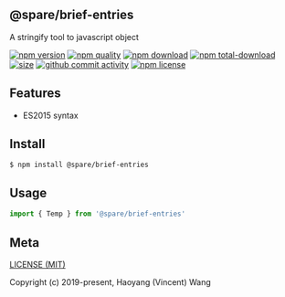 ## @spare/brief-entries
A stringify tool to javascript object

[![npm version][npm-image]][npm-url]
[![npm quality][quality-image]][quality-url]
[![npm download][download-image]][npm-url]
[![npm total-download][total-download-image]][npm-url]
[![size][size]][size-url]
[![github commit activity][commit-image]][github-url]
[![npm license][license-image]][npm-url]

## Features

- ES2015 syntax

## Install
```console
$ npm install @spare/brief-entries
```

## Usage
```js
import { Temp } from '@spare/brief-entries'
```

## Meta
[LICENSE (MIT)](/LICENSE)

Copyright (c) 2019-present, Haoyang (Vincent) Wang

[//]: <> (Shields)
[npm-image]: https://img.shields.io/npm/v/@spare/brief-entries.svg?style=flat-square
[quality-image]: http://npm.packagequality.com/shield/@spare/brief-entries.svg?style=flat-square
[download-image]: https://img.shields.io/npm/dm/@spare/brief-entries.svg?style=flat-square
[total-download-image]:https://img.shields.io/npm/dt/@spare/brief-entries.svg?style=flat-square
[license-image]: https://img.shields.io/npm/l/@spare/brief-entries.svg?style=flat-square
[commit-image]: https://img.shields.io/github/commit-activity/y/hoyeungw/@spare/brief-entries?style=flat-square
[size]: https://flat.badgen.net/packagephobia/install/@spare/brief-entries

[//]: <> (Link)
[npm-url]: https://npmjs.org/package/@spare/brief-entries
[quality-url]: http://packagequality.com/#?package=@spare/brief-entries
[github-url]: https://github.com/hoyeungw/@spare/brief-entries
[size-url]: https://packagephobia.now.sh/result?p=@spare/brief-entries
